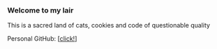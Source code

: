 ### Welcome to my lair

This is a sacred land of cats, cookies and code of questionable quality 

Personal GitHub: [[click!](https://github.com/arcyvilk)]

